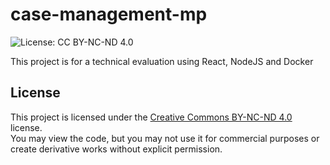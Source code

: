 # case-management-mp
![License: CC BY-NC-ND 4.0](https://img.shields.io/badge/License-CC%20BY--NC--ND%204.0-lightgrey.svg)


This project is for a technical evaluation using React, NodeJS and Docker




## License

This project is licensed under the [Creative Commons BY-NC-ND 4.0](https://creativecommons.org/licenses/by-nc-nd/4.0/) license.  
You may view the code, but you may not use it for commercial purposes or create derivative works without explicit permission.